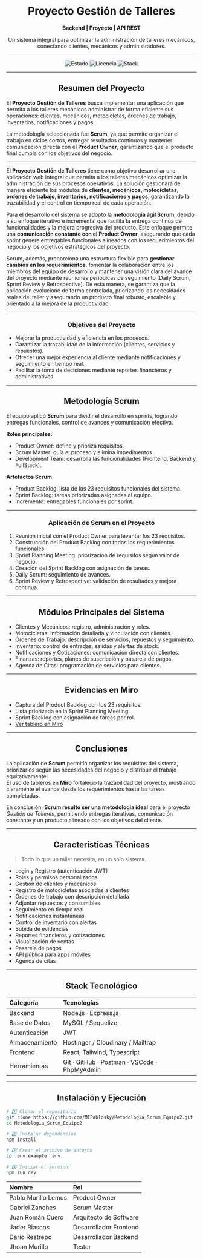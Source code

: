 <div align="center">

# Proyecto Gestión de Talleres
**Backend | Proyecto | API REST**

Un sistema integral para optimizar la administración de talleres mecánicos, conectando clientes, mecánicos y administradores.

---

![Estado](https://img.shields.io/badge/STATUS-En%20Desarrollo-00ffcc?style=for-the-badge&logo=github)
![Licencia](https://img.shields.io/badge/Licencia-MIT-8a2be2?style=for-the-badge)
![Stack](https://img.shields.io/badge/Stack-Node.js%20%7C%20Express%20%7C%20PostgreSQL-ff007f?style=for-the-badge)

</div>

---

<h2 align="center">Resumen del Proyecto</h2>

El **Proyecto Gestión de Talleres** busca implementar una aplicación que permita a los talleres mecánicos administrar de forma eficiente sus operaciones: clientes, mecánicos, motocicletas, órdenes de trabajo, inventarios, notificaciones y pagos.  

La metodología seleccionada fue **Scrum**, ya que permite organizar el trabajo en ciclos cortos, entregar resultados continuos y mantener comunicación directa con el **Product Owner**, garantizando que el producto final cumpla con los objetivos del negocio.  

---

El **Proyecto Gestión de Talleres** tiene como objetivo desarrollar una aplicación web integral que permita a los talleres mecánicos optimizar la administración de sus procesos operativos. La solución gestionará de manera eficiente los módulos de **clientes, mecánicos, motocicletas, órdenes de trabajo, inventarios, notificaciones y pagos**, garantizando la trazabilidad y el control en tiempo real de cada operación.

Para el desarrollo del sistema se adoptó la **metodología ágil Scrum**, debido a su enfoque iterativo e incremental que facilita la entrega continua de funcionalidades y la mejora progresiva del producto. Este enfoque permite una **comunicación constante con el Product Owner**, asegurando que cada sprint genere entregables funcionales alineados con los requerimientos del negocio y los objetivos estratégicos del proyecto.

Scrum, además, proporciona una estructura flexible para **gestionar cambios en los requerimientos**, fomentar la colaboración entre los miembros del equipo de desarrollo y mantener una visión clara del avance del proyecto mediante reuniones periódicas de seguimiento (Daily Scrum, Sprint Review y Retrospective). De esta manera, se garantiza que la aplicación evolucione de forma controlada, priorizando las necesidades reales del taller y asegurando un producto final robusto, escalable y orientado a la mejora de la productividad.

---


<h3 align="center">Objetivos del Proyecto</h3>

- Mejorar la productividad y eficiencia en los procesos.  
- Garantizar la trazabilidad de la información (clientes, servicios y repuestos).  
- Ofrecer una mejor experiencia al cliente mediante notificaciones y seguimiento en tiempo real.  
- Facilitar la toma de decisiones mediante reportes financieros y administrativos.  

---

<h2 align="center">Metodología Scrum</h2>

El equipo aplicó **Scrum** para dividir el desarrollo en sprints, logrando entregas funcionales, control de avances y comunicación efectiva.  

**Roles principales:**
- Product Owner: define y prioriza requisitos.  
- Scrum Master: guía el proceso y elimina impedimentos.  
- Development Team: desarrolla las funcionalidades (Frontend, Backend y FullStack).  

**Artefactos Scrum:**
- Product Backlog: lista de los 23 requisitos funcionales del sistema.  
- Sprint Backlog: tareas priorizadas asignadas al equipo.  
- Incremento: entregables funcionales por sprint.  

---

<h3 align="center">Aplicación de Scrum en el Proyecto</h3>

1. Reunión inicial con el Product Owner para levantar los 23 requisitos.  
2. Construcción del Product Backlog con todos los requerimientos funcionales.  
3. Sprint Planning Meeting: priorización de requisitos según valor de negocio.  
4. Creación del Sprint Backlog con asignación de tareas.  
5. Daily Scrum: seguimiento de avances.  
6. Sprint Review y Retrospective: validación de resultados y mejora continua.  

---

<h2 align="center">Módulos Principales del Sistema</h2>

- Clientes y Mecánicos: registro, administración y roles.  
- Motocicletas: información detallada y vinculación con clientes.  
- Órdenes de Trabajo: descripción de servicios, repuestos y seguimiento.  
- Inventario: control de entradas, salidas y alertas de stock.  
- Notificaciones y Cotizaciones: comunicación directa con clientes.  
- Finanzas: reportes, planes de suscripción y pasarela de pagos.  
- Agenda de Citas: programación de servicios para clientes.  

---

<h2 align="center">Evidencias en Miro</h2>

- Captura del Product Backlog con los 23 requisitos.  
- Lista priorizada en la Sprint Planning Meeting.  
- Sprint Backlog con asignación de tareas por rol.  
- [Ver tablero en Miro](https://miro.com/welcomeonboard/ZjdTYUVVR1JMbnJaeTJ3RjhlVGFVR2cyYzEvaEVqOFArT2dhZjlSSVBxZWJmbjVwTlkrUnJ3UzVyalBhWlkyT3BZNkxLTkEvSmRyQ1B0YUFWa2JkKzMzQllpbGtERjAyS29ZMjBjZjRmcEE1YUVnQmdTVGJWMGFYVnZQZ1VNRDhQdGo1ZEV3bUdPQWRZUHQzSGl6V2NBPT0hdjE=?share_link_id=835847404985)

---

<h2 align="center">Conclusiones</h2>

La aplicación de **Scrum** permitió organizar los requisitos del sistema, priorizarlos según las necesidades del negocio y distribuir el trabajo equitativamente.  
El uso de tableros en **Miro** fortaleció la trazabilidad del proyecto, mostrando claramente el avance desde los requerimientos hasta las tareas completadas.  

En conclusión, **Scrum resultó ser una metodología ideal** para el proyecto *Gestión de Talleres*, permitiendo entregas iterativas, comunicación constante y un producto alineado con los objetivos del cliente.  

---

<h2 align="center">Características Técnicas</h2>

> Todo lo que un taller necesita, en un solo sistema.

- Login y Registro (autenticación JWT)  
- Roles y permisos personalizados  
- Gestión de clientes y mecánicos  
- Registro de motocicletas asociadas a clientes  
- Órdenes de trabajo con descripción detallada  
- Adjuntar repuestos y consumibles  
- Seguimiento en tiempo real  
- Notificaciones instantáneas  
- Control de inventario con alertas  
- Subida de evidencias  
- Reportes financieros y cotizaciones  
- Visualización de ventas  
- Pasarela de pagos  
- API pública para apps móviles  
- Agenda de citas  

---

<h2 align="center">Stack Tecnológico</h2>

| Categoría | Tecnologías |
|:--|:--|
| Backend | Node.js · Express.js |
| Base de Datos | MySQL / Sequelize |
| Autenticación | JWT |
| Almacenamiento | Hostinger / Cloudinary / Mailtrap |
| Frontend | React, Tailwind, Typescript |
| Herramientas | Git · GitHub · Postman · VSCode · PhpMyAdmin |

---

<h2 align="center">Instalación y Ejecución</h2>

```bash
# 1️⃣ Clonar el repositorio
git clone https://github.com/MIPablosky/Metodologia_Scrum_Equipo2.git
cd Metodologia_Scrum_Equipo2

# 2️⃣ Instalar dependencias
npm install

# 3️⃣ Crear el archivo de entorno
cp .env.example .env

# 4️⃣ Iniciar el servidor
npm run dev
```
| Nombre              | Rol                    |
| :------------------ | :--------------------- |
| Pablo Murillo Lemus | Product Owner          |
| Gabriel Zanches     | Scrum Master           |
| Juan Román Cuero    | Arquitecto de Software |
| Jader Riascos       | Desarrollador Frontend |
| Darío Restrepo      | Desarrollador Backend  |
| Jhoan Murillo       | Tester                 |


